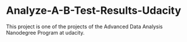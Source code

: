 # Analyze-A-B-Test-Results-Udacity
This project is one of the projects of the Advanced Data Analysis Nanodegree Program at udacity.
